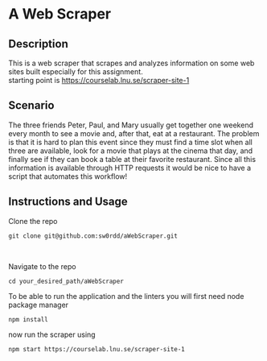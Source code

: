 # A Web Scraper


## Description
This is a web scraper that scrapes and analyzes information on some web sites built especially for this assignment.
<br>
starting point is https://courselab.lnu.se/scraper-site-1

## Scenario
The three friends Peter, Paul, and Mary usually get together one weekend every month to see a movie and, after that, eat at a restaurant. The problem is that it is hard to plan this event since they must find a time slot when all three are available, look for a movie that plays at the cinema that day, and finally see if they can book a table at their favorite restaurant. Since all this information is available through HTTP requests it would be nice to have a script that automates this workflow!

## Instructions and Usage
Clone the repo 

```
git clone git@github.com:sw0rdd/aWebScraper.git
```
<br>

Navigate to the repo
```
cd your_desired_path/aWebScraper
```

To be able to run the application and the linters you will first need node package manager

```
npm install
```

now run the scraper using 

```
npm start https://courselab.lnu.se/scraper-site-1
```
